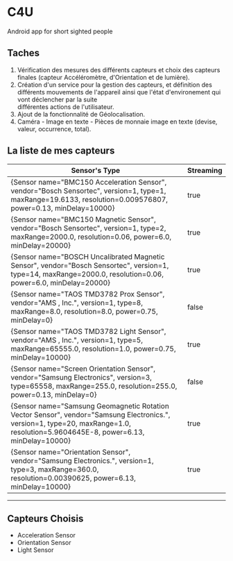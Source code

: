 # C4U
Android app for short sighted people

## Taches
1.  Vérification des mesures des différents capteurs et choix des capteurs finales (capteur Accéléromètre, d'Orientation et de lumière).
2.  Création d'un service pour la gestion des capteurs, et définition des différents mouvements de l'appareil ainsi que l'état d'environement qui vont déclencher par la suite\
    différentes actions de l'utilisateur.
3.  Ajout de la fonctionnalité de Géolocalisation.
4.  Caméra - Image en texte - Pièces de monnaie image en texte (devise, valeur, occurrence, total).

## La liste de mes capteurs

Sensor's Type                                                                             | Streaming
----------------------------------------------------------------------------------------- | -----------------------------------------------------
{Sensor name="BMC150 Acceleration Sensor", vendor="Bosch Sensortec", version=1, type=1, maxRange=19.6133, resolution=0.009576807, power=0.13, minDelay=10000}| true
{Sensor name="BMC150 Magnetic Sensor", vendor="Bosch Sensortec", version=1, type=2, maxRange=2000.0, resolution=0.06, power=6.0, minDelay=20000} | true
{Sensor name="BOSCH Uncalibrated Magnetic Sensor", vendor="Bosch Sensortec", version=1, type=14, maxRange=2000.0, resolution=0.06, power=6.0, minDelay=20000} | true
{Sensor name="TAOS TMD3782 Prox Sensor", vendor="AMS , Inc.", version=1, type=8, maxRange=8.0, resolution=8.0, power=0.75, minDelay=0} | false
{Sensor name="TAOS TMD3782 Light Sensor", vendor="AMS , Inc.", version=1, type=5, maxRange=65555.0, resolution=1.0, power=0.75, minDelay=10000} | true
{Sensor name="Screen Orientation Sensor", vendor="Samsung Electronics", version=3, type=65558, maxRange=255.0, resolution=255.0, power=0.13, minDelay=0} | false
{Sensor name="Samsung Geomagnetic Rotation Vector Sensor", vendor="Samsung Electronics.", version=1, type=20, maxRange=1.0, resolution=5.9604645E-8, power=6.13, minDelay=10000} | true
{Sensor name="Orientation Sensor", vendor="Samsung Electronics.", version=1, type=3, maxRange=360.0, resolution=0.00390625, power=6.13, minDelay=10000} | true
-----------------------------------------------------------------------------------------------------------------------------------------------------------------------------------------
## Capteurs Choisis
*   Acceleration Sensor
*   Orientation Sensor
*   Light Sensor
